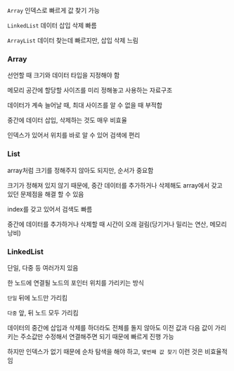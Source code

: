 `Array` 인덱스로 빠르게 값 찾기 가능

`LinkedList` 데이터 삽입 삭제 빠름

`ArrayList` 데이터 찾는데 빠르지만, 삽입 삭제 느림

### Array

선언할 때 크기와 데이터 타입을 지정해야 함

메모리 공간에 할당할 사이즈를 미리 정해놓고 사용하는 자료구조

데이터가 계속 늘어날 때, 최대 사이즈를 알 수 없을 때 부적합

중간에 데이터 삽입, 삭제하는 것도 매우 비효율

인덱스가 있어서 위치를 바로 알 수 있어 검색에 편리

### List

array처럼 크기를 정해주지 않아도 되지만, 순서가 중요함

크기가 정해져 있지 않기 때문에, 중간 데이터를 추가하거나 삭제해도 array에서 갖고 있던 문제점을 해결 할 수 있음

index를 갖고 있어서 검색도 빠름

중간에 데이터를 추가하거나 삭제할 때 시간이 오래 걸림(당기거나 밀리는 연산, 메모리 낭비)

### LinkedList

단일, 다중 등 여러가지 있음

한 노드에 연결될 노드의 포인터 위치를 가리키는 방식

`단일` 뒤에 노드만 가리킴

`다중` 앞, 뒤 노드 모두 가리킴

데이터의 중간에 삽입과 삭제를 하더라도 전체를 돌지 않아도 이전 값과 다음 값이 가리키는 주소값만 수정해서 연결해주면 되기 때문에 빠르게 진행 가능

하지만 인덱스가 없기 때문에 순차 탐색을 해야 하고, `몇번째 값 찾기` 이런 것은 비효율적임
